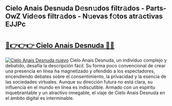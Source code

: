 ## Cielo Anais Desnuda D𝚎sn𝚞dos filtr𝚊dos - Parts-OwZ Vid𝚎os filtr𝚊dos - N𝚞evas f𝚘tos atr𝚊ctivas EJJPc

# <h2><a href="http://mb4et4h.tromn.icu/?c=Cielo+Anais+Desnuda">🔗👉👉👉 Cielo Anais Desnuda 🔗🔗</a></h2>

[![Cielo Anais Desnuda nuevo](https://i.imgur.com/pEAQMta.gif)](http://mb4et4h.tromn.icu/?c=Cielo+Anais+Desnuda)
Cielo Anais Desnuda, un individuo complejo y debatido, desafía la descripción fácil. Su forma poco convencional de crear una presencia en línea ha magnetizado y ofendido a los espectadores, encendiendo debates sobre el consentimiento, la privacidad y la esencia de las sociedades virtuales. Aunque su dirección futura no está clara, su influencia en el mundo en línea es indiscutible. Armado con un espíritu inquebrantable y un atractivo innegable, el viaje de Cielo Anais Desnuda en el ámbito digital es interminable.
